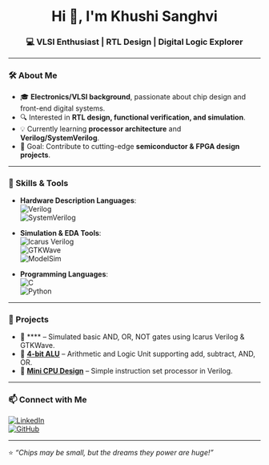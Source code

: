 <h1 align="center">Hi 👋, I'm Khushi Sanghvi</h1>
<h3 align="center">💻 VLSI Enthusiast | RTL Design | Digital Logic Explorer</h3>

---

### 🛠 About Me
- 🎓 **Electronics/VLSI background**, passionate about chip design and front-end digital systems.
- 🔍 Interested in **RTL design, functional verification, and simulation**.
- 💡 Currently learning **processor architecture** and **Verilog/SystemVerilog**.
- 🎯 Goal: Contribute to cutting-edge **semiconductor & FPGA design projects**.

---

### 🔧 Skills & Tools
- **Hardware Description Languages**:  
  ![Verilog](https://img.shields.io/badge/-Verilog-blue?style=for-the-badge)  
  ![SystemVerilog](https://img.shields.io/badge/-SystemVerilog-green?style=for-the-badge)

- **Simulation & EDA Tools**:  
  ![Icarus Verilog](https://img.shields.io/badge/-Icarus%20Verilog-orange?style=for-the-badge)  
  ![GTKWave](https://img.shields.io/badge/-GTKWave-red?style=for-the-badge)  
  ![ModelSim](https://img.shields.io/badge/-ModelSim-purple?style=for-the-badge)

- **Programming Languages**:  
  ![C](https://img.shields.io/badge/-C-blue?style=for-the-badge)  
  ![Python](https://img.shields.io/badge/-Python-yellow?style=for-the-badge)

---

### 📂 Projects
- 🔗 **** – Simulated basic AND, OR, NOT gates using Icarus Verilog & GTKWave.
- 🔗 **[4-bit ALU](#)** – Arithmetic and Logic Unit supporting add, subtract, AND, OR.
- 🔗 **[Mini CPU Design](#)** – Simple instruction set processor in Verilog.

---

### 📫 Connect with Me
[![LinkedIn](https://img.shields.io/badge/-LinkedIn-blue?style=for-the-badge&logo=linkedin)](https://linkedin.com/in/your-link)  
[![GitHub](https://img.shields.io/badge/-GitHub-black?style=for-the-badge&logo=github)](https://github.com/yourusername)

---

⭐️ _“Chips may be small, but the dreams they power are huge!”_
